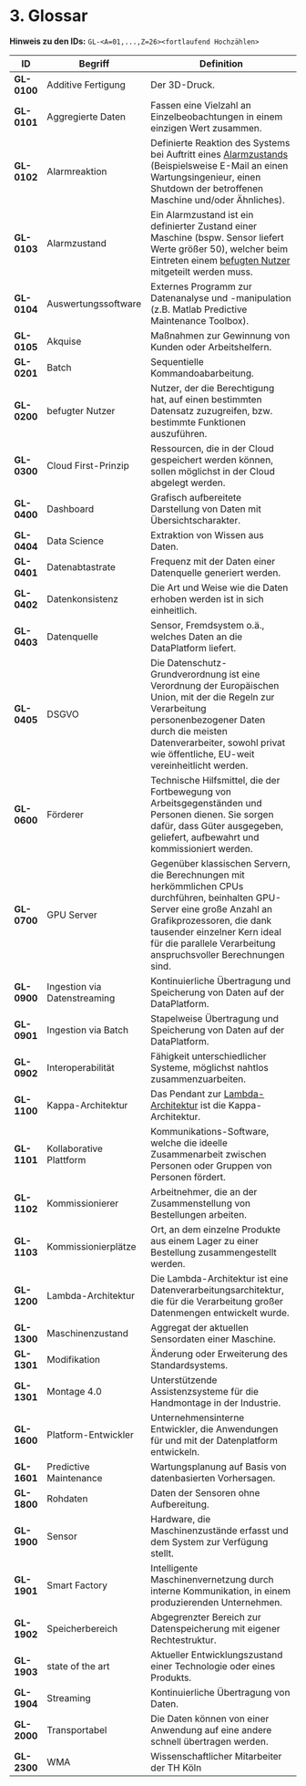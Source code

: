 # 3. Glossar

**Hinweis zu den IDs:** `GL-<A=01,...,Z=26><fortlaufend Hochzählen>`


| ID                                | Begriff             | Definition |
|-----------------------------------|---------------------|---------------------------------------------------------------------------------------------------------------------------------------------------------------------------------|
| <a name="GL-0100">**GL-0100**</a> | Additive Fertigung  | Der 3D-Druck. |
| <a name="GL-0101">**GL-0101**</a> | Aggregierte Daten   | Fassen eine Vielzahl an Einzelbeobachtungen in einem einzigen Wert zusammen. |
| <a name="GL-0102">**GL-0102**</a> | Alarmreaktion       | Definierte Reaktion des Systems bei Auftritt eines [Alarmzustands](03.-glossar.md#GL-0103) (Beispielsweise E-Mail an einen Wartungsingenieur, einen Shutdown der betroffenen Maschine und/oder Ähnliches). |
| <a name="GL-0103">**GL-0103**</a> | Alarmzustand        | Ein Alarmzustand ist ein definierter Zustand einer Maschine (bspw. Sensor liefert Werte größer 50), welcher beim Eintreten einem [befugten Nutzer](03.-glossar.md#GL-0200) mitgeteilt werden muss.                                                                                                 |
| <a name="GL-0104">**GL-0104**</a> | Auswertungssoftware | Externes Programm zur Datenanalyse und -manipulation (z.B. Matlab Predictive Maintenance Toolbox). |
| <a name="GL-0105">**GL-0105**</a> | Akquise | Maßnahmen zur Gewinnung von Kunden oder Arbeitshelfern. |
| <a name="GL-0201">**GL-0201**</a> | Batch      | Sequentielle Kommandoabarbeitung. |
| <a name="GL-0200">**GL-0200**</a> | befugter Nutzer     | Nutzer, der die Berechtigung hat, auf einen bestimmten Datensatz zuzugreifen, bzw. bestimmte Funktionen auszuführen. |
| <a name="GL-0300">**GL-0300**</a> | Cloud First-Prinzip | Ressourcen, die in der Cloud gespeichert werden können, sollen möglichst in der Cloud abgelegt werden. |
| <a name="GL-0400">**GL-0400**</a> | Dashboard           | Grafisch aufbereitete Darstellung von Daten mit Übersichtscharakter. |
| <a name="GL-0404">**GL-0404**</a> | Data Science           | Extraktion von Wissen aus Daten. |
| <a name="GL-0401">**GL-0401**</a> | Datenabtastrate     | Frequenz mit der Daten einer Datenquelle generiert werden. |
| <a name="GL-0402">**GL-0402**</a> | Datenkonsistenz     | Die Art und Weise wie die Daten erhoben werden ist in sich einheitlich. |
| <a name="GL-0403">**GL-0403**</a> | Datenquelle         | Sensor, Fremdsystem o.ä., welches Daten an die DataPlatform liefert. |
| <a name="GL-0405">**GL-0405**</a> | DSGVO         | Die Datenschutz-Grundverordnung ist eine Verordnung der Europäischen Union, mit der die Regeln zur Verarbeitung personenbezogener Daten durch die meisten Datenverarbeiter, sowohl privat wie öffentliche, EU-weit vereinheitlicht werden. |
| <a name="GL-0600">**GL-0600**</a> | Förderer          | Technische Hilfsmittel, die der Fortbewegung von Arbeitsgegenständen und Personen dienen. Sie sorgen dafür, dass Güter ausgegeben, geliefert, aufbewahrt und kommissioniert werden. |                                                                                                         
| <a name="GL-0700">**GL-0700**</a> | GPU Server     | Gegenüber klassischen Servern, die Berechnungen mit herkömmlichen CPUs durchführen, beinhalten GPU-Server eine große Anzahl an Grafikprozessoren, die dank tausender einzelner Kern ideal für die parallele Verarbeitung anspruchsvoller Berechnungen sind. |
| <a name="GL-0900">**GL-0900**</a> | Ingestion via Datenstreaming       | Kontinuierliche Übertragung und Speicherung von Daten auf der DataPlatform. |
| <a name="GL-0901">**GL-0901**</a> | Ingestion via Batch      | Stapelweise Übertragung und Speicherung von Daten auf der DataPlatform. |
| <a name="GL-0902">**GL-0902**</a> | Interoperabilität      | Fähigkeit unterschiedlicher Systeme, möglichst nahtlos zusammenzuarbeiten. |
| <a name="GL-1100">**GL-1100**</a> | Kappa-Architektur      | Das Pendant zur [Lambda-Architektur](03.-glossar.md#GL-1200) ist die Kappa-Architektur. |
| <a name="GL-1101">**GL-1101**</a> | Kollaborative Plattform | Kommunikations-Software, welche die ideelle Zusammenarbeit zwischen Personen oder Gruppen von Personen fördert. |                                                                                       
| <a name="GL-1102">**GL-1102**</a> | Kommissionierer     | Arbeitnehmer, die an der Zusammenstellung von Bestellungen arbeiten. | 
| <a name="GL-1103">**GL-1103**</a> | Kommissionierplätze | Ort, an dem einzelne Produkte aus einem Lager zu einer Bestellung zusammengestellt werden. |
| <a name="GL-1200">**GL-1200**</a> | Lambda-Architektur  | Die Lambda-Architektur ist eine Datenverarbeitungsarchitektur, die für die Verarbeitung großer Datenmengen entwickelt wurde. |
| <a name="GL-1300">**GL-1300**</a> | Maschinenzustand    | Aggregat der aktuellen Sensordaten einer Maschine. |
| <a name="GL-1301">**GL-1301**</a> | Modifikation        | Änderung oder Erweiterung des Standardsystems. |
| <a name="GL-1301">**GL-1301**</a> | Montage 4.0         | Unterstützende Assistenzsysteme für die Handmontage in der Industrie. |
| <a name="GL-1600">**GL-1600**</a> | Platform-Entwickler | Unternehmensinterne Entwickler, die Anwendungen für und mit der Datenplatform entwickeln. |
| <a name="GL-1601">**GL-1601**</a> | Predictive Maintenance       | Wartungsplanung auf Basis von datenbasierten Vorhersagen.|
| <a name="GL-1800">**GL-1800**</a> | Rohdaten            | Daten der Sensoren ohne Aufbereitung.|
| <a name="GL-1900">**GL-1900**</a> | Sensor              | Hardware, die Maschinenzustände erfasst und dem System zur Verfügung stellt.|
| <a name="GL-1901">**GL-1901**</a> | Smart Factory       | Intelligente Maschinenvernetzung durch interne Kommunikation, in einem produzierenden Unternehmen. |
| <a name="GL-1902">**GL-1902**</a> | Speicherbereich     | Abgegrenzter Bereich zur Datenspeicherung mit eigener Rechtestruktur.|
| <a name="GL-1903">**GL-1903**</a> | state of the art     | Aktueller Entwicklungszustand einer Technologie oder eines Produkts.|
| <a name="GL-1904">**GL-1904**</a> | Streaming     | Kontinuierliche Übertragung von Daten.|
| <a name="GL-2000">**GL-2000**</a> | Transportabel     |  Die Daten können von einer Anwendung auf eine andere schnell übertragen werden. |
| <a name="GL-2300">**GL-2300**</a> | WMA     |  Wissenschaftlicher Mitarbeiter der TH Köln |
